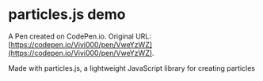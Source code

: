 # particles.js demo

A Pen created on CodePen.io. Original URL: [https://codepen.io/Vivi000/pen/VweYzWZ](https://codepen.io/Vivi000/pen/VweYzWZ).

Made with particles.js, a lightweight JavaScript library for creating particles
